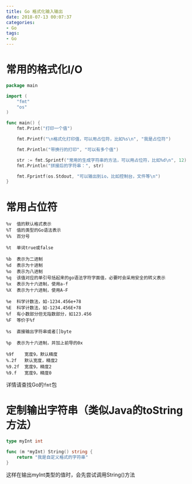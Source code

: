 ```yaml
---
title: Go 格式化输入输出
date: 2018-07-13 00:07:37
categories:
- Go
tags:
- Go
---
```

# 常用的格式化I/O

```go
package main

import (
	"fmt"
	"os"
)

func main() {
	fmt.Print("打印一个值")

	fmt.Printf("\n格式化打印值，可以用占位符，比如%s\n", "我是占位符")

	fmt.Println("带换行的打印", "可以有多个值")

	str := fmt.Sprintf("常用的生成字符串的方法，可以用占位符，比如%d\n", 12)
	fmt.Println("拼接后的字符串：", str)

	fmt.Fprintf(os.Stdout, "可以输出到io，比如控制台，文件等\n")
}
```

# 常用占位符

```shell
%v	值的默认格式表示
%T	值的类型的Go语法表示
%%	百分号

%t	单词true或false

%b	表示为二进制
%d	表示为十进制
%o	表示为八进制
%q	该值对应的单引号括起来的go语法字符字面值，必要时会采用安全的转义表示
%x	表示为十六进制，使用a-f
%X	表示为十六进制，使用A-F

%e	科学计数法，如-1234.456e+78
%E	科学计数法，如-1234.456E+78
%f	有小数部分但无指数部分，如123.456
%F	等价于%f

%s	直接输出字符串或者[]byte

%p	表示为十六进制，并加上前导的0x 

%9f    宽度9，默认精度
%.2f   默认宽度，精度2
%9.2f  宽度9，精度2
%9.f   宽度9，精度0     
```

详情请查找Go的`fmt`包

# 定制输出字符串（类似Java的toString方法）

```go
type myInt int

func (m *myInt) String() string {
	return "我是自定义格式的字符串"
}
```

这样在输出myInt类型的值时，会先尝试调用String()方法